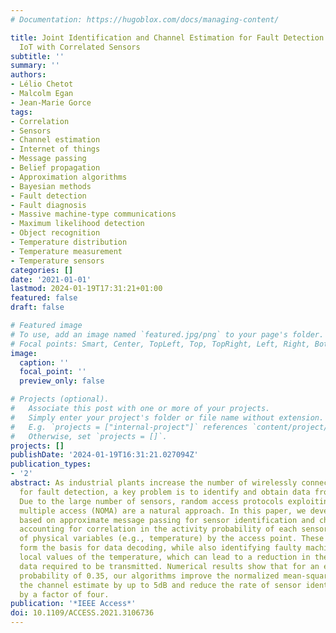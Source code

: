 ```yaml
---
# Documentation: https://hugoblox.com/docs/managing-content/

title: Joint Identification and Channel Estimation for Fault Detection in Industrial
  IoT with Correlated Sensors
subtitle: ''
summary: ''
authors:
- Lélio Chetot
- Malcolm Egan
- Jean-Marie Gorce
tags:
- Correlation
- Sensors
- Channel estimation
- Internet of things
- Message passing
- Belief propagation
- Approximation algorithms
- Bayesian methods
- Fault detection
- Fault diagnosis
- Massive machine-type communications
- Maximum likelihood detection
- Object recognition
- Temperature distribution
- Temperature measurement
- Temperature sensors
categories: []
date: '2021-01-01'
lastmod: 2024-01-19T17:31:21+01:00
featured: false
draft: false

# Featured image
# To use, add an image named `featured.jpg/png` to your page's folder.
# Focal points: Smart, Center, TopLeft, Top, TopRight, Left, Right, BottomLeft, Bottom, BottomRight.
image:
  caption: ''
  focal_point: ''
  preview_only: false

# Projects (optional).
#   Associate this post with one or more of your projects.
#   Simply enter your project's folder or file name without extension.
#   E.g. `projects = ["internal-project"]` references `content/project/deep-learning/index.md`.
#   Otherwise, set `projects = []`.
projects: []
publishDate: '2024-01-19T16:31:21.027094Z'
publication_types:
- '2'
abstract: As industrial plants increase the number of wirelessly connected sensors
  for fault detection, a key problem is to identify and obtain data from the sensors.
  Due to the large number of sensors, random access protocols exploiting non-orthogonal
  multiple access (NOMA) are a natural approach. In this paper, we develop new algorithms
  based on approximate message passing for sensor identification and channel estimation
  accounting for correlation in the activity probability of each sensor and observations
  of physical variables (e.g., temperature) by the access point. These algorithms
  form the basis for data decoding, while also identifying faulty machines and estimating
  local values of the temperature, which can lead to a reduction in the amount of
  data required to be transmitted. Numerical results show that for an expected activity
  probability of 0.35, our algorithms improve the normalized mean-square error of
  the channel estimate by up to 5dB and reduce the rate of sensor identification errors
  by a factor of four.
publication: '*IEEE Access*'
doi: 10.1109/ACCESS.2021.3106736
---
```


